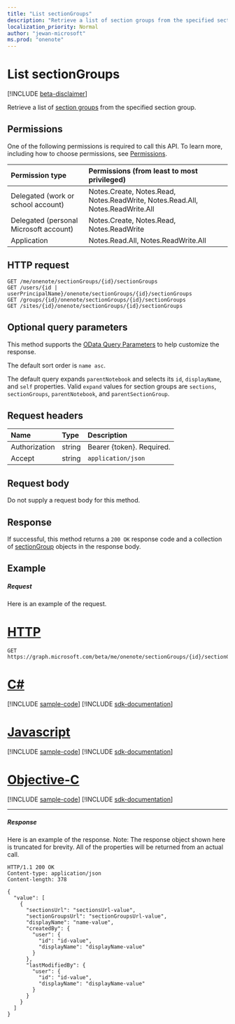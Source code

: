 ```yaml
---
title: "List sectionGroups"
description: "Retrieve a list of section groups from the specified section group."
localization_priority: Normal
author: "jewan-microsoft"
ms.prod: "onenote"
---
```


# List sectionGroups

[!INCLUDE [beta-disclaimer](../../includes/beta-disclaimer.md)]

Retrieve a list of [section groups](../resources/sectiongroup.md) from the specified section group.
## Permissions
One of the following permissions is required to call this API. To learn more, including how to choose permissions, see [Permissions](/graph/permissions-reference).

|Permission type      | Permissions (from least to most privileged)              |
|:--------------------|:---------------------------------------------------------|
|Delegated (work or school account) | Notes.Create, Notes.Read, Notes.ReadWrite, Notes.Read.All, Notes.ReadWrite.All    |
|Delegated (personal Microsoft account) | Notes.Create, Notes.Read, Notes.ReadWrite    |
|Application | Notes.Read.All, Notes.ReadWrite.All |

## HTTP request
<!-- { "blockType": "ignored" } -->
```http
GET /me/onenote/sectionGroups/{id}/sectionGroups
GET /users/{id | userPrincipalName}/onenote/sectionGroups/{id}/sectionGroups
GET /groups/{id}/onenote/sectionGroups/{id}/sectionGroups
GET /sites/{id}/onenote/sectionGroups/{id}/sectionGroups
```
## Optional query parameters
This method supports the [OData Query Parameters](https://developer.microsoft.com/graph/docs/concepts/query_parameters) to help customize the response.

The default sort order is `name asc`.

The default query expands `parentNotebook` and selects its `id`, `displayName`, and `self` properties. Valid `expand` values for section groups are `sections`, `sectionGroups`, `parentNotebook`, and `parentSectionGroup`.

## Request headers
| Name       | Type | Description|
|:-----------|:------|:----------|
| Authorization  | string  | Bearer {token}. Required. |
| Accept | string | `application/json` |

## Request body
Do not supply a request body for this method.

## Response

If successful, this method returns a `200 OK` response code and a collection of [sectionGroup](../resources/sectiongroup.md) objects in the response body.
## Example
##### Request
Here is an example of the request.

# [HTTP](#tab/http)
<!-- {
  "blockType": "request",
  "name": "get_sectiongroups"
}-->
```http
GET https://graph.microsoft.com/beta/me/onenote/sectionGroups/{id}/sectionGroups
```
# [C#](#tab/csharp)
[!INCLUDE [sample-code](../includes/snippets/get-sectiongroups-csharp-snippets.md)]
[!INCLUDE [sdk-documentation](../includes/snippets/snippets-sdk-documentation-link.md)]

# [Javascript](#tab/javascript)
[!INCLUDE [sample-code](../includes/snippets/get-sectiongroups-javascript-snippets.md)]
[!INCLUDE [sdk-documentation](../includes/snippets/snippets-sdk-documentation-link.md)]

# [Objective-C](#tab/objc)
[!INCLUDE [sample-code](../includes/snippets/get-sectiongroups-objc-snippets.md)]
[!INCLUDE [sdk-documentation](../includes/snippets/snippets-sdk-documentation-link.md)]

---

##### Response
Here is an example of the response. Note: The response object shown here is truncated for brevity. All of the properties will be returned from an actual call.
<!-- {
  "blockType": "response",
  "truncated": true,
  "@odata.type": "microsoft.graph.sectionGroup",
  "isCollection": true
} -->
```http
HTTP/1.1 200 OK
Content-type: application/json
Content-length: 378

{
  "value": [
    {
      "sectionsUrl": "sectionsUrl-value",
      "sectionGroupsUrl": "sectionGroupsUrl-value",
      "displayName": "name-value",      
      "createdBy": {
        "user": {
          "id": "id-value",
          "displayName": "displayName-value"
        }
      },
      "lastModifiedBy": {
        "user": {
          "id": "id-value",
          "displayName": "displayName-value"
        }
      }
    }
  ]
}
```

<!-- uuid: 8fcb5dbc-d5aa-4681-8e31-b001d5168d79
2015-10-25 14:57:30 UTC -->
<!--
{
  "type": "#page.annotation",
  "description": "List sectionGroups",
  "keywords": "",
  "section": "documentation",
  "tocPath": "",
  "suppressions": [
  ]
}
-->
